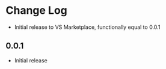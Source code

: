 # Change Log

- Initial release to VS Marketplace, functionally equal to 0.0.1

## 0.0.1
- Initial release
